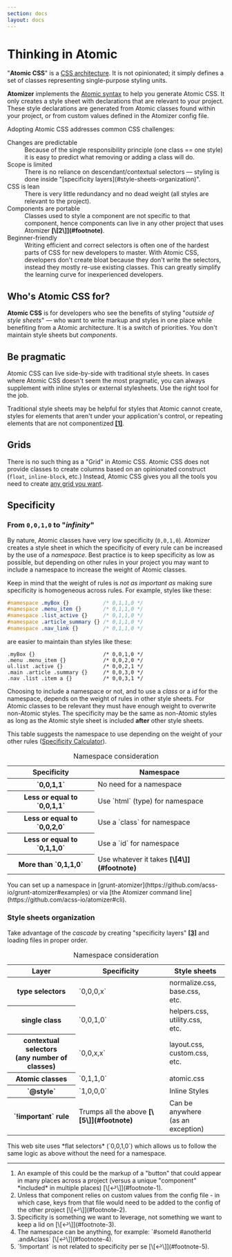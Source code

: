 ```yaml
---
section: docs
layout: docs
---
```


# Thinking in Atomic

&quot;**Atomic CSS**&quot; is a [CSS architecture](http://www.smashingmagazine.com/2013/10/21/challenging-css-best-practices-atomic-approach/). It is not opinionated; it simply defines a set of classes representing single-purpose styling units.

**Atomizer** implements the [Atomic syntax](/guides/syntax.html) to help you generate Atomic CSS. It only creates a style sheet with declarations that are relevant to your project. These style declarations are generated from Atomic classes found within your project, or from custom values defined in the Atomizer config file.

Adopting Atomic CSS addresses common CSS challenges:

<dl class="Mstart(20px) Mb(30px)">
<dt class="Fs(i) C(#000)">Changes are predictable</dt>
<dd class="Mstart(20px) Mt(5px)">Because of the single responsibility principle (one class == one style) it is easy to predict what removing or adding a class will do.</dd>
<dt class="Fs(i) C(#000)">Scope is limited</dt>
<dd class="Mstart(20px) Mt(5px)">There is no reliance on descendant/contextual selectors &mdash; styling is done inside &quot;[specificity layers](#style-sheets-organization)&quot;.</dd>
<dt class="Fs(i) C(#000)">CSS is lean</dt>
<dd class="Mstart(20px) Mt(5px)">There is very little redundancy and no dead weight (all styles are relevant to the project).</dd>
<dt class="Fs(i) C(#000)">Components are portable</dt>
<dd class="Mstart(20px) Mt(5px)">Classes used to style a component are not specific to that component, hence components can live in any other project that uses Atomizer <b class="Fw(n)">[\[2\]](#footnote)<a id="footnote-2" class="D(ib)"></a></b>.</dd>
<dt class="Fs(i) C(#000)">Beginner-friendly</dt>
<dd class="Mstart(20px) Mt(5px)">Writing efficient and correct selectors is often one of the hardest parts of CSS for new developers to master. With Atomic CSS, developers don't create bloat because they don't write the selectors, instead they mostly re-use existing classes. This can greatly simplify the learning curve for inexperienced developers.</dd>
</dl>

## Who's Atomic CSS for?

**Atomic CSS** is for developers who see the benefits of styling &quot;*outside of style sheets*&quot; &mdash; who want to write markup and styles in one place while benefiting from a Atomic architecture. It is a switch of priorities. You don't maintain style sheets but *components*.

## Be pragmatic

Atomic CSS can live side-by-side with traditional style sheets. In cases where Atomic CSS doesn't seem the most pragmatic, you can always supplement with inline styles or external stylesheets. Use the right tool for the job.  

Traditional style sheets may be helpful for styles that Atomic cannot create, styles for elements that aren't under your application's control, or repeating elements that are not componentized <b class="Fw(n)">[\[1\]](#footnote)<a id="footnote-1" class="D(ib)"></a></b>.

## Grids

There is no such thing as a &quot;Grid&quot; in Atomic CSS. Atomic CSS does not provide classes to create columns based on an opinionated construct (`float`, `inline-block`, etc.) Instead, Atomic CSS gives you all the tools you need to create [any grid you want](/tutorials/grid-system.html).

## Specificity

### From `0,0,1,0` to &quot;*infinity*&quot;

By nature, Atomic classes have very low specificity (`0,0,1,0`). Atomizer creates a style sheet in which the specificity of every rule can be increased by the use of a *namespace*. Best practice is to keep specificity as low as possible, but depending on other rules in your project you may want to include a namespace to increase the weight of Atomic classes.

Keep in mind that the weight of rules is *not as important as* making sure specificity is homogeneous across rules.
For example, styles like these:

```css
#namespace .myBox {}           /* 0,1,1,0 */
#namespace .menu_item {}       /* 0,1,1,0 */
#namespace .list_active {}     /* 0,1,1,0 */
#namespace .article_summary {} /* 0,1,1,0 */
#namespace .nav_link {}        /* 0,1,1,0 */
```

are easier to maintain than styles like these:

<pre><code class="lang-html"><span class="hljs-class">.myBox</span> {}                      <span class="hljs-comment">/* 0,0,1,0 */</span>
<span class="hljs-class">.menu</span> <span class="hljs-class">.menu_item</span> {}            <span class="hljs-comment">/* 0,0,2,0 */</span>
<span class="hljs-id">ul</span><span class="hljs-class">.list</span> <span class="hljs-class">.active</span> {}             <span class="hljs-comment">/* 0,0,2,1 */</span>
<span class="hljs-class">.main</span> <span class="hljs-class">.article</span> <span class="hljs-class">.summary</span> {}     <span class="hljs-comment">/* 0,0,3,0 */</span>
<span class="hljs-class">.nav</span> <span class="hljs-class">.list</span> <span class="hljs-class">.item</span> <span class="hljs-tag">a</span> {}          <span class="hljs-comment">/* 0,0,3,1 */</span>
</code></pre>

Choosing to include a namespace or not, and to use a *class* or a *id* for the namespace, depends on the weight of rules in other style sheets. For Atomic classes to be relevant they must have enough weight to overwrite non-Atomic styles. The specificity may be the same as non-Atomic styles as long as the Atomic style sheet is included **after** other style sheets.

This table suggests the namespace to use depending on the weight of your other rules ([Specificity Calculator](http://specificity.keegan.st/)).

<table class="Ta(start) W(100%)">
    <caption class="Hidden">Namespace consideration</caption>
    <thead>
        <tr>
            <th scope="col" class="P(10px)">Specificity</th>
            <th scope="col" class="P(10px)">Namespace</th>
        </tr>
    </thead>
    <tbody>
        <tr class="BdT Bdc(#0280ae.3)">
            <th scope="row" class="Va(t) Whs(nw) P(10px)">`0,0,1,1`</th>
            <td class="Va(t) P(10px)">No need for a namespace</td>
        </tr>
        <tr class="BdT Bdc(#0280ae.3)">
            <th scope="row" class="Va(t) Whs(nw) P(10px)">Less or equal to `0,0,1,1`</th>
            <td class="Va(t) P(10px)">Use `html` (type) for namespace</td>
        </tr>
        <tr class="BdT Bdc(#0280ae.3)">
            <th scope="row" class="Va(t) Whs(nw) P(10px)">Less or equal to `0,0,2,0`</th>
            <td class="Va(t) P(10px)">Use a `class` for namespace</td>
        </tr>
        <tr class="BdT Bdc(#0280ae.3)">
            <th scope="row" class="Va(t) Whs(nw) P(10px)">Less or equal to `0,1,1,0`</th>
            <td class="Va(t) P(10px)">Use a `id` for namespace</td>
        </tr>
            <tr class="BdT Bdc(#0280ae.3)">
                <th scope="row" class="Va(t) Whs(nw) P(10px)">More than `0,1,1,0`</th>
                <td class="Va(t) P(10px)">Use whatever it takes <b class="Fw(n)">[\[4\]](#footnote)<a id="footnote-4" class="D(ib)"></a></b></td>
            </tr>
    </tbody>
</table>

<p class="noteBox info">You can set up a namespace in [grunt-atomizer](https://github.com/acss-io/grunt-atomizer#examples) or via [the Atomizer command line](https://github.com/acss-io/atomizer#cli).</p>

### Style sheets organization

Take advantage of the *cascade* by creating &quot;specificity layers&quot; <b class="Fw(n)">[\[3\]](#footnote)<a id="footnote-3" class="D(ib)"></a></b> and loading files in proper order.

<table class="Ta(start) W(100%)">
    <caption class="Hidden">Namespace consideration</caption>
    <thead>
        <tr>
            <th scope="col" class="P(10px)">Layer</th>
            <th scope="col" class="P(10px)">Specificity</th>
            <th scope="col" class="P(10px)">Style sheets</th>
        </tr>
    </thead>
    <tbody>
        <tr class="BdT Bdc(#0280ae.3)">
            <th scope="row" class="Va(t) Whs(nw) P(10px)">type selectors</th>
            <td class="Va(t) P(10px)">`0,0,0,x`</td>
            <td class="Va(t) P(10px)">normalize.css,<br> base.css,<br> etc.</td>
        </tr>
        <tr class="BdT Bdc(#0280ae.3)">
            <th scope="row" class="Va(t) Whs(nw) P(10px)">single class</th>
            <td class="Va(t) P(10px)">`0,0,1,0`</td>
            <td class="Va(t) P(10px)">helpers.css,<br> utility.css,<br> etc.</td>
        </tr>
        <tr class="BdT Bdc(#0280ae.3)">
            <th scope="row" class="Va(t) Whs(nw) P(10px)">contextual selectors<br> (any number of classes)</th>
            <td class="Va(t) P(10px)">`0,0,x,x`</td>
            <td class="Va(t) P(10px)">layout.css,<br> custom.css,<br> etc.</td>
        </tr>
        <tr class="BdT Bdc(#0280ae.3)">
            <th scope="row" class="Va(t) Whs(nw) P(10px)">Atomic classes</th>
            <td class="Va(t) P(10px)">`0,1,1,0`</td>
            <td class="Va(t) P(10px)">atomic.css</td>
        </tr>
            <tr class="BdT Bdc(#0280ae.3)">
                <th scope="row" class="Va(t) Whs(nw) P(10px)">`@style`</th>
                <td class="Va(t) P(10px)">`1,0,0,0`</td>
                <td class="Va(t) P(10px)">Inline Styles</td>
            </tr>
            <tr class="BdT Bdc(#0280ae.3)">
                <th scope="row" class="Va(t) Whs(nw) P(10px)">`!important` rule</th>
                <td class="Va(t) P(10px)">Trumps all the above <b class="Fw(n)">[\[5\]](#footnote)<a id="footnote-5" class="D(ib)"></a></b></td>
                <td class="Va(t) P(10px)">Can be anywhere<br> (as an exception)</td>
            </tr>
    </tbody>
</table>

<p class="noteBox info">This web site uses *flat selectors* (`0,0,1,0`) which allows us to follow the same logic as above without the need for a namespace.</p>

<hr class="Mt(50px)">

<ol id="footnote" class="ol-list">
    <li>An example of this could be the markup of a &quot;button&quot; that could appear in many places across a project (versus a unique &quot;component&quot; *included* in multiple places) [\[↩\]](#footnote-1).</li>
    <li>Unless that component relies on custom values from the config file - in which case, keys from that file would need to be added to the config of the other project [\[↩\]](#footnote-2).</li>
    <li>Specificity is something we want to leverage, not something we want to keep a lid on [\[↩\]](#footnote-3).</li>
    <li>The namespace can be anything, for example: `#someId #anotherId .andAclass` [\[↩\]](#footnote-4).</li>
    <li>`!important` is not related to specificity per se [\[↩\]](#footnote-5).</li>
</ol>
